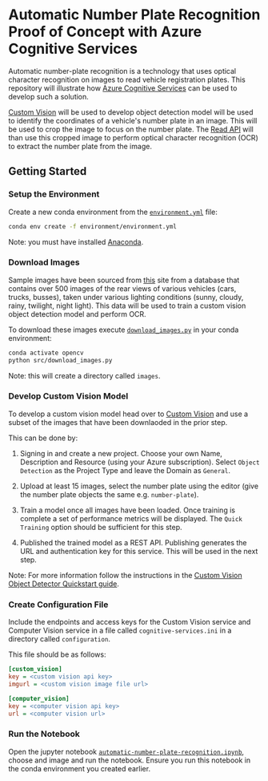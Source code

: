 # Automatic Number Plate Recognition Proof of Concept with Azure Cognitive Services

Automatic number-plate recognition is a technology that uses optical character recognition on images to read vehicle registration plates. This repository will illustrate how [Azure Cognitive Services](https://azure.microsoft.com/en-us/services/cognitive-services/#overview) can be used to develop such a solution.

[Custom Vision](https://docs.microsoft.com/en-us/azure/cognitive-services/custom-vision-service/home) will be used to develop object detection model will be used to identify the coordinates of a vehicle's number plate in an image. This will be used to crop the image to focus on the number plate. The [Read API](https://docs.microsoft.com/en-us/azure/cognitive-services/computer-vision/concept-recognizing-text) will than use this cropped image to perform optical character recognition (OCR) to extract the number plate from the image.

## Getting Started

### Setup the Environment

Create a new conda environment from the [`environment.yml`](environment/environment.yml) file:

```bash
conda env create -f environment/environment.yml
```

Note: you must have installed [Anaconda](https://docs.anaconda.com/anaconda/install/).

### Download Images

Sample images have been sourced from [this](http://www.zemris.fer.hr/projects/LicensePlates/english/results.shtml) site from a database that contains over 500 images of the rear views of various vehicles (cars, trucks, busses), taken under various lighting conditions (sunny, cloudy, rainy, twilight, night light). This data will be used to train a custom vision object detection model and perform OCR.

To download these images execute [`download_images.py`](src/download_images.py) in your conda environment:

```bash
conda activate opencv
python src/download_images.py
```

Note: this will create a directory called `images`.

### Develop Custom Vision Model

To develop a custom vision model head over to [Custom Vision](https://www.customvision.ai) and use a subset of the images that have been downlaoded in the prior step. 

This can be done by:

1. Signing in and create a new project. Choose your own Name, Description and Resource (using your Azure subscription). Select `Object Detection` as the Project Type and leave the Domain as `General`.

2. Upload at least 15 images, select the number plate using the editor (give the number plate objects the same e.g. `number-plate`).

3. Train a model once all images have been loaded. Once training is complete a set of performance metrics will be displayed. The `Quick Training` option should be sufficient for this step.

4. Published the trained model as a REST API. Publishing generates the URL and authentication key for this service. This will be used in the next step.

Note: For more information follow the instructions in the [Custom Vision Object Detector Quickstart guide](https://docs.microsoft.com/en-us/azure/cognitive-services/custom-vision-service/get-started-build-detector).

### Create Configuration File

Include the endpoints and access keys for the Custom Vision service and Computer Vision service in a file called `cognitive-services.ini` in a directory called `configuration`.

This file should be as follows:

```ini
[custom_vision]
key = <custom vision api key>
imgurl = <custom vision image file url>

[computer_vision]
key = <computer vision api key>
url = <computer vision url>
```

### Run the Notebook

Open the jupyter notebook [`automatic-number-plate-recognition.ipynb`](src/automatic-number-plate-recognition.ipynb), choose and image and run the notebook. Ensure you run this notebook in the conda environment you created earlier.
